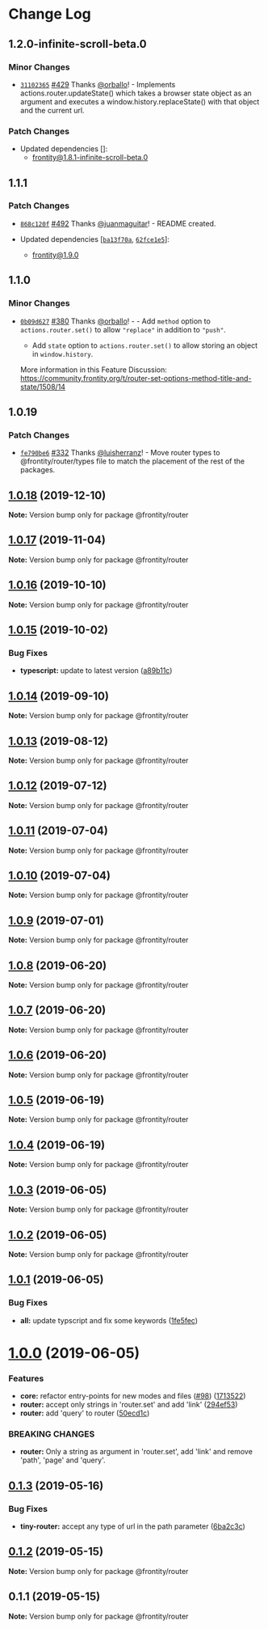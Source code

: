 # Change Log

## 1.2.0-infinite-scroll-beta.0

### Minor Changes

- [`31102365`](https://github.com/frontity/frontity/commit/311023655594f7bb6f8bc1332e79ecc333e0571b) [#429](https://github.com/frontity/frontity/pull/429) Thanks [@orballo](https://github.com/orballo)! - Implements actions.router.updateState() which takes a browser state object as an argument and executes a window.history.replaceState() with that object and the current url.

### Patch Changes

- Updated dependencies []:
  - frontity@1.8.1-infinite-scroll-beta.0
## 1.1.1

### Patch Changes

- [`868c120f`](https://github.com/frontity/frontity/commit/868c120f2ede7a2f9013f6e659e1b0a1bf2785fe) [#492](https://github.com/frontity/frontity/pull/492) Thanks [@juanmaguitar](https://github.com/juanmaguitar)! - README created.

- Updated dependencies [[`ba13f70a`](https://github.com/frontity/frontity/commit/ba13f70ae2a4360ca21c77aed1c920c02e9d45b8), [`62fce1e5`](https://github.com/frontity/frontity/commit/62fce1e5c117faeb5902dc0ddae3b13d95cd925b)]:
  - frontity@1.9.0

## 1.1.0

### Minor Changes

- [`0b09d627`](https://github.com/frontity/frontity/commit/0b09d627a247fa77f1627a91600f0daa029d4dd9) [#380](https://github.com/frontity/frontity/pull/380) Thanks [@orballo](https://github.com/orballo)! - - Add `method` option to `actions.router.set()` to allow `"replace"` in addition to `"push"`.

  - Add `state` option to `actions.router.set()` to allow storing an object in `window.history`.

  More information in this Feature Discussion: https://community.frontity.org/t/router-set-options-method-title-and-state/1508/14

## 1.0.19

### Patch Changes

- [`fe790be6`](https://github.com/frontity/frontity/commit/fe790be6b806d19edecb0b1eb980b1af13999ee7) [#332](https://github.com/frontity/frontity/pull/332) Thanks [@luisherranz](https://github.com/luisherranz)! - Move router types to @frontity/router/types file to match the placement of the rest of the packages.

## [1.0.18](https://github.com/frontity/frontity/compare/@frontity/router@1.0.17...@frontity/router@1.0.18) (2019-12-10)

**Note:** Version bump only for package @frontity/router

## [1.0.17](https://github.com/frontity/frontity/compare/@frontity/router@1.0.16...@frontity/router@1.0.17) (2019-11-04)

**Note:** Version bump only for package @frontity/router

## [1.0.16](https://github.com/frontity/frontity/compare/@frontity/router@1.0.15...@frontity/router@1.0.16) (2019-10-10)

**Note:** Version bump only for package @frontity/router

## [1.0.15](https://github.com/frontity/frontity/compare/@frontity/router@1.0.14...@frontity/router@1.0.15) (2019-10-02)

### Bug Fixes

- **typescript:** update to latest version ([a89b11c](https://github.com/frontity/frontity/commit/a89b11c))

## [1.0.14](https://github.com/frontity/frontity/compare/@frontity/router@1.0.13...@frontity/router@1.0.14) (2019-09-10)

**Note:** Version bump only for package @frontity/router

## [1.0.13](https://github.com/frontity/frontity/compare/@frontity/router@1.0.12...@frontity/router@1.0.13) (2019-08-12)

**Note:** Version bump only for package @frontity/router

## [1.0.12](https://github.com/frontity/frontity/compare/@frontity/router@1.0.11...@frontity/router@1.0.12) (2019-07-12)

**Note:** Version bump only for package @frontity/router

## [1.0.11](https://github.com/frontity/frontity/compare/@frontity/router@1.0.10...@frontity/router@1.0.11) (2019-07-04)

**Note:** Version bump only for package @frontity/router

## [1.0.10](https://github.com/frontity/frontity/compare/@frontity/router@1.0.9...@frontity/router@1.0.10) (2019-07-04)

**Note:** Version bump only for package @frontity/router

## [1.0.9](https://github.com/frontity/frontity/compare/@frontity/router@1.0.8...@frontity/router@1.0.9) (2019-07-01)

**Note:** Version bump only for package @frontity/router

## [1.0.8](https://github.com/frontity/frontity/compare/@frontity/router@1.0.7...@frontity/router@1.0.8) (2019-06-20)

**Note:** Version bump only for package @frontity/router

## [1.0.7](https://github.com/frontity/frontity/compare/@frontity/router@1.0.6...@frontity/router@1.0.7) (2019-06-20)

**Note:** Version bump only for package @frontity/router

## [1.0.6](https://github.com/frontity/frontity/compare/@frontity/router@1.0.5...@frontity/router@1.0.6) (2019-06-20)

**Note:** Version bump only for package @frontity/router

## [1.0.5](https://github.com/frontity/frontity/compare/@frontity/router@1.0.4...@frontity/router@1.0.5) (2019-06-19)

**Note:** Version bump only for package @frontity/router

## [1.0.4](https://github.com/frontity/frontity/compare/@frontity/router@1.0.3...@frontity/router@1.0.4) (2019-06-19)

**Note:** Version bump only for package @frontity/router

## [1.0.3](https://github.com/frontity/frontity/compare/@frontity/router@1.0.2...@frontity/router@1.0.3) (2019-06-05)

**Note:** Version bump only for package @frontity/router

## [1.0.2](https://github.com/frontity/frontity/compare/@frontity/router@1.0.1...@frontity/router@1.0.2) (2019-06-05)

**Note:** Version bump only for package @frontity/router

## [1.0.1](https://github.com/frontity/frontity/compare/@frontity/router@1.0.0...@frontity/router@1.0.1) (2019-06-05)

### Bug Fixes

- **all:** update typscript and fix some keywords ([1fe5fec](https://github.com/frontity/frontity/commit/1fe5fec))

# [1.0.0](https://github.com/frontity/frontity/compare/@frontity/router@0.1.3...@frontity/router@1.0.0) (2019-06-05)

### Features

- **core:** refactor entry-points for new modes and files ([#98](https://github.com/frontity/frontity/issues/98)) ([1713522](https://github.com/frontity/frontity/commit/1713522))
- **router:** accept only strings in 'router.set' and add 'link' ([294ef53](https://github.com/frontity/frontity/commit/294ef53))
- **router:** add 'query' to router ([50ecd1c](https://github.com/frontity/frontity/commit/50ecd1c))

### BREAKING CHANGES

- **router:** Only a string as argument in 'router.set', add 'link' and remove 'path', 'page' and 'query'.

## [0.1.3](https://github.com/frontity/frontity/compare/@frontity/router@0.1.2...@frontity/router@0.1.3) (2019-05-16)

### Bug Fixes

- **tiny-router:** accept any type of url in the path parameter ([6ba2c3c](https://github.com/frontity/frontity/commit/6ba2c3c))

## [0.1.2](https://github.com/frontity/frontity/compare/@frontity/router@0.1.1...@frontity/router@0.1.2) (2019-05-15)

**Note:** Version bump only for package @frontity/router

## 0.1.1 (2019-05-15)

**Note:** Version bump only for package @frontity/router
